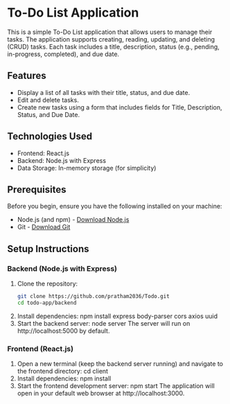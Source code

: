 # To-Do List Application

This is a simple To-Do List application that allows users to manage their tasks. The application supports creating, reading, updating, and deleting (CRUD) tasks. Each task includes a title, description, status (e.g., pending, in-progress, completed), and due date.

## Features

- Display a list of all tasks with their title, status, and due date.
- Edit and delete tasks.
- Create new tasks using a form that includes fields for Title, Description, Status, and Due Date.

## Technologies Used

- Frontend: React.js
- Backend: Node.js with Express
- Data Storage: In-memory storage (for simplicity)

## Prerequisites

Before you begin, ensure you have the following installed on your machine:

- Node.js (and npm) - [Download Node.js](https://nodejs.org/)
- Git - [Download Git](https://git-scm.com/)

## Setup Instructions

### Backend (Node.js with Express)

1. Clone the repository:
   ```bash
   git clone https://github.com/pratham2036/Todo.git
   cd todo-app/backend
2. Install dependencies:
   npm install express body-parser cors axios uuid
3. Start the backend server:
   node server
   The server will run on http://localhost:5000 by default.
### Frontend (React.js)
1. Open a new terminal (keep the backend server running) and navigate to the frontend directory:
   cd client
2. Install dependencies:
   npm install
3. Start the frontend development server:
   npm start
   The application will open in your default web browser at http://localhost:3000.


   




